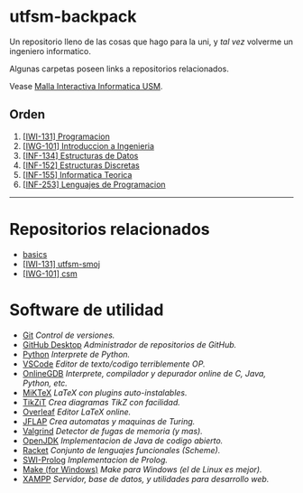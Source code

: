 # utfsm-backpack

Un repositorio lleno de las cosas que hago para la uni, y _tal vez_ volverme un ingeniero informatico.

Algunas carpetas poseen links a repositorios relacionados.

Vease [Malla Interactiva Informatica USM](https://mallas.labcomp.cl/).

## Orden

1. [[IWI-131] Programacion](https://github.com/moxwel/utfsm-backpack/tree/main/%5BIWI-131%5D%20Programacion)
2. [[IWG-101] Introduccion a Ingenieria](https://github.com/moxwel/utfsm-backpack/tree/main/%5BIWG-101%5D%20Introduccion%20a%20Ingenieria)
3. [[INF-134] Estructuras de Datos](https://github.com/moxwel/utfsm-backpack/tree/main/%5BINF-134%5D%20Estructuras%20de%20Datos)
4. [[INF-152] Estructuras Discretas](https://github.com/moxwel/utfsm-backpack/tree/main/%5BINF-152%5D%20Estructuras%20Discretas)
5. [[INF-155] Informatica Teorica](https://github.com/moxwel/utfsm-backpack/tree/main/%5BINF-155%5D%20Informatica%20Teorica)
6. [[INF-253] Lenguajes de Programacion](https://github.com/moxwel/utfsm-backpack/tree/main/%5BINF-253%5D%20Lenguajes%20de%20Programacion)

---

# Repositorios relacionados

* [basics](https://github.com/moxwel/basics)
* [[IWI-131] utfsm-smoj](https://github.com/moxwel/utfsm-smoj)
* [[IWG-101] csm](https://github.com/moxwel/csm)

# Software de utilidad

* [Git](https://git-scm.com/) *Control de versiones.*
* [GitHub Desktop](https://desktop.github.com/) *Administrador de repositorios de GitHub.*
* [Python](https://www.python.org/downloads/) *Interprete de Python.*
* [VSCode](https://code.visualstudio.com/) *Editor de texto/codigo terriblemente OP.*
* [OnlineGDB](https://www.onlinegdb.com/) *Interprete, compilador y depurador online de C, Java, Python, etc.*
* [MiKTeX](https://miktex.org/download) *LaTeX con plugins auto-instalables.*
* [TikZiT](https://tikzit.github.io/) *Crea diagramas TikZ con facilidad.*
* [Overleaf](https://es.overleaf.com/) *Editor LaTeX online.*
* [JFLAP](https://github.com/moxwel/utfsm-backpack/tree/main/%5BINF-155%5D%20Informatica%20Teorica/JFLAP) *Crea automatas y maquinas de Turing.*
* [Valgrind](https://valgrind.org/) *Detector de fugas de memoria (y mas).*
* [OpenJDK](https://jdk.java.net/archive/) *Implementacion de Java de codigo abierto.*
* [Racket](https://download.racket-lang.org/) *Conjunto de lenguajes funcionales (Scheme).*
* [SWI-Prolog](https://www.swi-prolog.org/Download.html) *Implementacion de Prolog.*
* [Make (for Windows)](https://github.com/CarlosSiles67/Make_3.81) *Make para Windows (el de Linux es mejor).*
* [XAMPP](https://www.apachefriends.org/es/index.html) *Servidor, base de datos, y utilidades para desarrollo web.*
